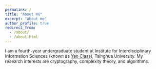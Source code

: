 ```yaml
---
permalink: /
title: "About me"
excerpt: "About me"
author_profile: true
redirect_from: 
  - /about/
  - /about.html
---
```


I am a fourth-year undergraduate student at Institute for Interdisciplinary Information Sciences (known as [Yao Class](https://iiis.tsinghua.edu.cn/en/yaoclass/)), Tsinghua University. My research interests are cryptography, complexity theory, and algorithms.

